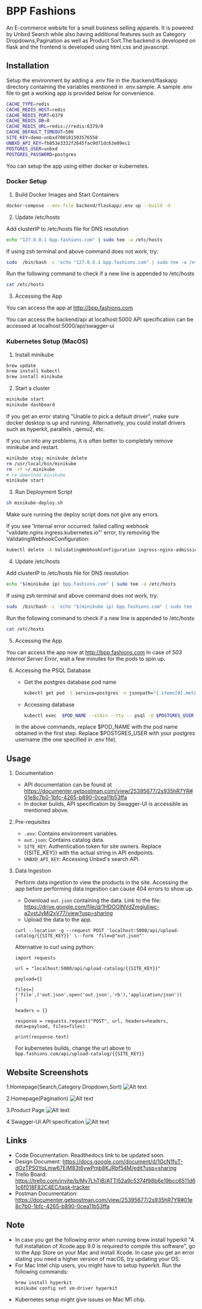 # BPP Fashions
An E-commerce website for a small business selling apparels.
It is powered by Unbxd Search while also having additional features such as Category Dropdowns,Pagination as well as Product Sort.The backend is developed on flask and the frontend is developed using html,css and javascript.

## Installation

Setup the environment by adding a .env file in the /backend/flaskapp directory containing the variables mentioned in .env.sample.
A sample .env file to get a working app is provided below for convenience.

```bash
CACHE_TYPE=redis
CACHE_REDIS_HOST=redis
CACHE_REDIS_PORT=6379
CACHE_REDIS_DB=0
CACHE_REDIS_URL=redis://redis:6379/0
CACHE_DEFAULT_TIMEOUT=500
SITE_KEY=demo-unbxd700181503576558
UNBXD_API_KEY=fb853e3332f2645fac9d71dc63e09ec1
POSTGRES_USER=unbxd
POSTGRES_PASSWORD=postgres
```

You can setup the app using either docker or kubernetes.

### Docker Setup

1. Build Docker Images and Start Containers

```bash
docker-compose --env-file backend/flaskapp/.env up --build -d
```

2. Update /etc/hosts

Add clusterIP to /etc/hosts file for DNS resolution

```bash
echo "127.0.0.1 bpp.fashions.com" | sudo tee -a /etc/hosts
```

If using zsh terminal and above command does not work, try:

```bash
sudo  /bin/bash -c 'echo "127.0.0.1 bpp.fashions.com" | sudo tee -a /etc/hosts'
```

Run the following command to check if a new line is appended to /etc/hosts

```bash
cat /etc/hosts
```


3. Accessing the App

You can access the app at http://bpp.fashions.com

You can access the backend/api at localhost:5000
API specification can be accessed at localhost:5000/api/swagger-ui

### Kubernetes Setup (MacOS)

1. Install minikube

```bash
brew update
brew install kubectl
brew install minikube
```

2. Start a cluster

```bash
minikube start
minikube dashboard
```

If you get an error stating "Unable to pick a default driver", make sure docker desktop is up and running.
Alternatively, you could install drivers such as hyperkit, parallels , qemu2, etc.

If you run into any problems, it is often better to completely remove minikube and restart.

```bash
minikube stop; minikube delete
rm /usr/local/bin/minikube
rm -rf ~/.minikube
# re-download minikube
minikube start
```

3. Run Deployment Script

```bash
sh minikube-deploy.sh
```

Make sure running the deploy script does not give any errors.

If you see 'Internal error occurred: failed calling webhook "validate.nginx.ingress.kubernetes.io"' error, try removing the ValidatingWebhookConfiguration:

```bash
kubectl delete -A ValidatingWebhookConfiguration ingress-nginx-admission
```

4. Update /etc/hosts

Add clusterIP to /etc/hosts file for DNS resolution

```bash
echo "$(minikube ip) bpp.fashions.com" | sudo tee -a /etc/hosts
```

If using zsh terminal and above command does not work, try:

```bash
sudo  /bin/bash -c 'echo "$(minikube ip) bpp.fashions.com" | sudo tee -a /etc/hosts'
```

Run the following command to check if a new line is appended to /etc/hosts

```bash
cat /etc/hosts
```

5. Accessing the App

You can access the app now at http://bpp.fashions.com
In case of <i>503 Internal Server Error</i>, wait a few minutes for the pods to spin up.

6. Accessing the PSQL Database

   - Get the postgres database pod name
      ```bash
      kubectl get pod -l service=postgres -o jsonpath="{.items[0].metadata.name}"
      ````

   - Accessing database
      ```bash
      kubectl exec  $POD_NAME --stdin --tty -- psql -U $POSTGRES_USER
      ```
     
   In the above commands, replace $POD_NAME with the pod name obtained in the first step.
   Replace $POSTGRES_USER with your postgres username (the one specified in .env file).

## Usage

1. Documentation

   - API documentation can be found at https://documenter.getpostman.com/view/25395677/2s935hR7YR#01e8c7b0-1bfc-4265-b890-0cea11b53ffa
   - In docker builds, API specification by Swagger-UI is accessible as mentioned above.

2. Pre-requisites
    - ```.env```: Contains environment variables.
    - ```out.json```: Contains catalog data.
    - ```SITE_KEY```: Authentication token for site owners. Replace {{SITE_KEY}} with the actual string in API endpoints.
    - ```UNBXD_API_KEY```: Accessing Unbxd's search API.

3. Data Ingestion

   Perform data ingestion to view the products in the site.
   Accessing the app before performing data ingestion can cause 404 errors to show up.

    - Download ```out.json``` containing the data. Link to the file: https://drive.google.com/file/d/1HDOOlNVdZmgiuliwc-a2vstJvMj2xV77/view?usp=sharing
    - Upload the data to the app.
   ```
   curl --location -g --request POST 'localhost:5000/api/upload-catalog/{{SITE_KEY}}' \--form 'file=@"out.json"'
   ```
   Alternative to curl using python:
    ```
    import requests
    
   url = "localhost:5000/api/upload-catalog/{{SITE_KEY}}"
   
    payload={}
   
    files=[
    ('file',('out.json',open('out.json','rb'),'application/json'))
    ]
    
   headers = {}

    response = requests.request("POST", url, headers=headers, data=payload, files=files)

    print(response.text)
   ```
   
   For kubernetes builds, change the url above to ```bpp.fashions.com/api/upload-catalog/{{SITE_KEY}}```

## Website Screenshots

1.Homepage(Search,Category Dropdown,Sort)
![Alt text](readme-assets/Homepage.png "Optional Title")

2.Homepage(Pagination)
![Alt text](readme-assets/Pagination.png "Optional Title")

3.Product Page
![Alt text](readme-assets/Product.png "Optional Title")

4 Swagger-UI API specification
![Alt text](readme-assets/API.png "Optional Title")

## Links
   - Code Documentation: Readthedocs link to be updated soon.
   - Design Document: https://docs.google.com/document/d/1GcN1fuT-dOzTP50YqLmw67EiM83t6ywPmb8KJRbf54M/edit?usp=sharing
   - Trello Board: https://trello.com/invite/b/My7LhTIB/ATTI52a9c5374f98b6e19bcc6511d61c6f018F82C4EC/task-tracker
   - Postman Documentation: https://documenter.getpostman.com/view/25395677/2s935hR7YR#01e8c7b0-1bfc-4265-b890-0cea11b53ffa

## Note

   - In case you get the following error when running brew install hyperkit "A full installation of Xcode.app 9.0 is required to compile this software", go to the App Store on your Mac and install Xcode.
   In case you get an error stating you need a higher version of macOS, try updating your OS. 
   - For Mac Intel chip users, you might have to setup hyperkit. Run the following commands:
      ```bash
      brew install hyperkit
      minikube config set vm-driver hyperkit 
      ```
   - Kubernetes setup might give issues on Mac M1 chip.